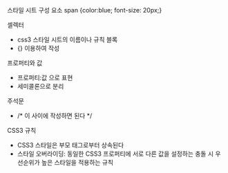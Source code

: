 스타일 시트 구성 요소
span {color:blue; font-size: 20px;}
 
셀렉터
- css3 스타일 시트의 이름이나 규칙
블록
- {} 이용하여 작성

프로퍼티와 값
- 프로퍼티:값 으로 표현
- 세미콜론으로 분리

주석문
- /* 이 사이에 작성하면 된다 */

CSS3 규칙
- CSS3 스타일은 부모 태그로부터 상속된다
- 스타일 오버라이딩: 동일한 CSS3 프로퍼티에 서로 다른 값을 설정하는 충돌 시 우선순위가 높은 스타일을 적용하는 규칙 
<style> 태그 사이에 스타일 시트 작성

셀렉터
- HTML 태그의 모양을 꾸밀 스타일 시트를 선택하는 기능
- 예를들어 h3 셀렉터를 사용하면 모든 <h3> 태그에 h3 셀렉터의 스타일이 적용된다

태그 이름 셀렉터
- h3, li {color : brown; } 처럼 설정할 수도 있다

class 셀렉터
- .warning {color : brown; } 셀렉터 이름 앞에 점을 붙인 경우, 이 셀렉터는 html 태그의 class 속성으로만 지정할 수 있다
- body.main {background : aliceblue; } body에서만 사용 가능, main은 body 태그에서만 가능
	
전체 셀렉터
- * {color : brown; } 웹 페이지의 모든 태그에 적용된다
	
속성 셀렉터
- input[type=text] {color : brown; } 태그의 속성이 일치하는 경우에만 적용된다
	
가상 클래스 셀렉터
- li:hover {background : green; } <li> 태그 위에 마우스가 올라가면 green을 출력, 내려가면 원래대로 복귀
